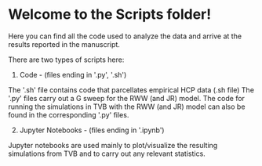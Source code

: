 # Welcome to the Scripts folder!  

Here you can find all the code used to analyze the data and arrive at the results reported in the manuscript.  

There are two types of scripts here:  

1) Code - (files ending in '.py', '.sh')  

The '.sh' file contains code that parcellates empirical HCP data (.sh file)
The '.py' files carry out a G sweep for the RWW (and JR) model. The code for running the simulations in TVB with the RWW (and JR) model can also be found in the corresponding '.py' files. 

2) Jupyter Notebooks - (files ending in '.ipynb')  

Jupyter notebooks are used mainly to plot/visualize the resulting simulations from TVB and to carry out any relevant statistics.   
